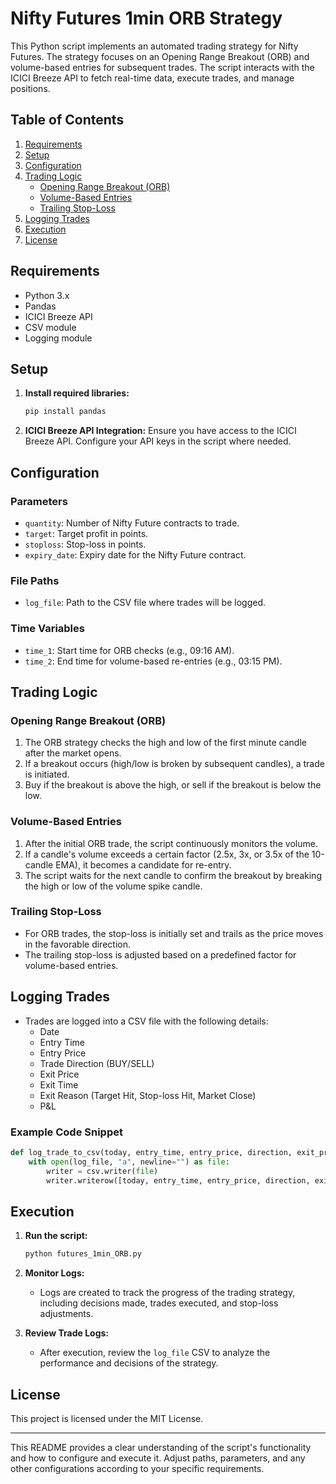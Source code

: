 # Nifty Futures 1min ORB Strategy

This Python script implements an automated trading strategy for Nifty Futures. The strategy focuses on an Opening Range Breakout (ORB) and volume-based entries for subsequent trades. The script interacts with the ICICI Breeze API to fetch real-time data, execute trades, and manage positions.

## Table of Contents

1. [Requirements](#requirements)
2. [Setup](#setup)
3. [Configuration](#configuration)
4. [Trading Logic](#trading-logic)
   - [Opening Range Breakout (ORB)](#opening-range-breakout-orb)
   - [Volume-Based Entries](#volume-based-entries)
   - [Trailing Stop-Loss](#trailing-stop-loss)
5. [Logging Trades](#logging-trades)
6. [Execution](#execution)
7. [License](#license)

## Requirements

- Python 3.x
- Pandas
- ICICI Breeze API
- CSV module
- Logging module

## Setup

1. **Install required libraries:**

   ```bash
   pip install pandas
   ```

2. **ICICI Breeze API Integration:**
   Ensure you have access to the ICICI Breeze API. Configure your API keys in the script where needed.

## Configuration

### Parameters

- `quantity`: Number of Nifty Future contracts to trade.
- `target`: Target profit in points.
- `stoploss`: Stop-loss in points.
- `expiry_date`: Expiry date for the Nifty Future contract.

### File Paths

- `log_file`: Path to the CSV file where trades will be logged.

### Time Variables

- `time_1`: Start time for ORB checks (e.g., 09:16 AM).
- `time_2`: End time for volume-based re-entries (e.g., 03:15 PM).

## Trading Logic

### Opening Range Breakout (ORB)

1. The ORB strategy checks the high and low of the first minute candle after the market opens.
2. If a breakout occurs (high/low is broken by subsequent candles), a trade is initiated.
3. Buy if the breakout is above the high, or sell if the breakout is below the low.

### Volume-Based Entries

1. After the initial ORB trade, the script continuously monitors the volume.
2. If a candle's volume exceeds a certain factor (2.5x, 3x, or 3.5x of the 10-candle EMA), it becomes a candidate for re-entry.
3. The script waits for the next candle to confirm the breakout by breaking the high or low of the volume spike candle.

### Trailing Stop-Loss

- For ORB trades, the stop-loss is initially set and trails as the price moves in the favorable direction.
- The trailing stop-loss is adjusted based on a predefined factor for volume-based entries.

## Logging Trades

- Trades are logged into a CSV file with the following details:
  - Date
  - Entry Time
  - Entry Price
  - Trade Direction (BUY/SELL)
  - Exit Price
  - Exit Time
  - Exit Reason (Target Hit, Stop-loss Hit, Market Close)
  - P&L

### Example Code Snippet

```python
def log_trade_to_csv(today, entry_time, entry_price, direction, exit_price, exit_time, exit_reason, pnl):
    with open(log_file, "a", newline="") as file:
        writer = csv.writer(file)
        writer.writerow([today, entry_time, entry_price, direction, exit_price, exit_time, exit_reason, pnl])
```

## Execution

1. **Run the script:**

   ```bash
   python futures_1min_ORB.py
   ```

2. **Monitor Logs:**
   - Logs are created to track the progress of the trading strategy, including decisions made, trades executed, and stop-loss adjustments.

3. **Review Trade Logs:**
   - After execution, review the `log_file` CSV to analyze the performance and decisions of the strategy.

## License

This project is licensed under the MIT License.

---

This README provides a clear understanding of the script's functionality and how to configure and execute it. Adjust paths, parameters, and any other configurations according to your specific requirements.
